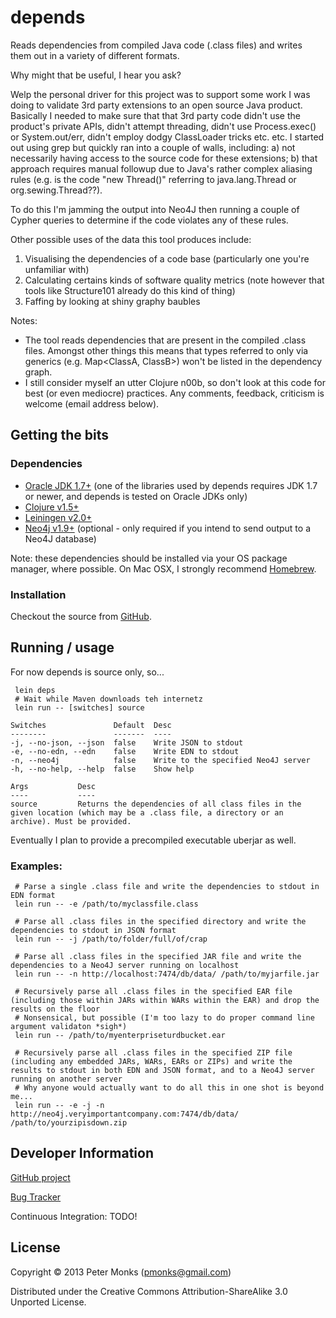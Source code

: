 # depends
Reads dependencies from compiled Java code (.class files) and writes them out in a variety of different formats.

Why might that be useful, I hear you ask?

Welp the personal driver for this project was to support some work I was doing to validate 3rd party extensions to an open source Java product.  Basically I needed to make sure that that 3rd party code didn't use the product's private APIs, didn't attempt threading, didn't use Process.exec() or System.out/err, didn't employ dodgy ClassLoader tricks etc. etc.  I started out using grep but quickly ran into a couple of walls, including: a) not necessarily having access to the source code for these extensions; b) that approach requires manual followup due to Java's rather complex aliasing rules (e.g. is the code "new Thread()" referring to java.lang.Thread or org.sewing.Thread??).

To do this I'm jamming the output into Neo4J then running a couple of Cypher queries to determine if the code violates any of these rules.

Other possible uses of the data this tool produces include:
 1. Visualising the dependencies of a code base (particularly one you're unfamiliar with)
 2. Calculating certains kinds of software quality metrics (note however that tools like Structure101 already do this kind of thing)
 3. Faffing by looking at shiny graphy baubles

Notes:
 * The tool reads dependencies that are present in the compiled .class files.  Amongst other things this means that types referred to only via generics (e.g. Map&lt;ClassA, ClassB&gt;) won't be listed in the dependency graph.
 * I still consider myself an utter Clojure n00b, so don't look at this code for best (or even mediocre) practices.  Any comments, feedback, criticism is welcome (email address below).

## Getting the bits

### Dependencies
 * [Oracle JDK 1.7+](http://www.oracle.com/technetwork/java/javase/downloads/index.html) (one of the libraries used by depends requires JDK 1.7 or newer, and depends is tested on Oracle JDKs only)
 * [Clojure v1.5+](http://clojure.org/downloads)
 * [Leiningen v2.0+](http://leiningen.org/#install)
 * [Neo4j v1.9+](http://www.neo4j.org/download) (optional - only required if you intend to send output to a Neo4J database)

Note: these dependencies should be installed via your OS package manager, where possible.  On Mac OSX, I strongly recommend [Homebrew](http://brew.sh/).

### Installation

Checkout the source from [GitHub](https://github.com/pmonks/depends).

## Running / usage

For now depends is source only, so...

```shell
 lein deps
 # Wait while Maven downloads teh internetz
 lein run -- [switches] source
```
    Switches               Default  Desc
    --------               -------  ----
    -j, --no-json, --json  false    Write JSON to stdout
    -e, --no-edn, --edn    false    Write EDN to stdout
    -n, --neo4j            false    Write to the specified Neo4J server
    -h, --no-help, --help  false    Show help

    Args           Desc
    ----           ----
    source         Returns the dependencies of all class files in the given location (which may be a .class file, a directory or an archive). Must be provided.

Eventually I plan to provide a precompiled executable uberjar as well.

### Examples:
```shell
 # Parse a single .class file and write the dependencies to stdout in EDN format
 lein run -- -e /path/to/myclassfile.class

 # Parse all .class files in the specified directory and write the dependencies to stdout in JSON format
 lein run -- -j /path/to/folder/full/of/crap

 # Parse all .class files in the specified JAR file and write the dependencies to a Neo4J server running on localhost
 lein run -- -n http://localhost:7474/db/data/ /path/to/myjarfile.jar

 # Recursively parse all .class files in the specified EAR file (including those within JARs within WARs within the EAR) and drop the results on the floor
 # Nonsensical, but possible (I'm too lazy to do proper command line argument validaton *sigh*)
 lein run -- /path/to/myenterpriseturdbucket.ear

 # Recursively parse all .class files in the specified ZIP file (including any embedded JARs, WARs, EARs or ZIPs) and write the results to stdout in both EDN and JSON format, and to a Neo4J server running on another server
 # Why anyone would actually want to do all this in one shot is beyond me...
 lein run -- -e -j -n http://neo4j.veryimportantcompany.com:7474/db/data/ /path/to/yourzipisdown.zip
```

## Developer Information

[GitHub project](https://github.com/pmonks/depends)

[Bug Tracker](https://github.com/pmonks/depends/issues)

Continuous Integration: TODO!


## License

Copyright © 2013 Peter Monks (pmonks@gmail.com)

Distributed under the Creative Commons Attribution-ShareAlike 3.0 Unported License.
